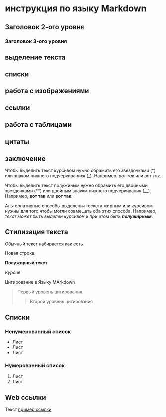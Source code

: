 # инструкция по языку Markdown

## Заголовок 2-ого уровня

### Заголовок 3-ого уровня




## выделение текста

## списки

## работа с изображениями

## ссылки

## работа с таблицами

## цитаты

## заключение


Чтобы выделить текст курсивом нужно обрамить его звездочками (*) или знаком нижнего подчеркиваниея (_). Например, *вот так* или _вот так_.

Чтобы выделить текст полужиным нужно обрамить его двойными звездочками (**) или двойным знаком нижнего подчеркивания (__). Например, **вот так** или __вот так__.

Альтернативные способы выделения тескста жирным или курсивом нужны для того чтобы могли совмещать оба этих способа. Например, _текст может быть выделен курсивом и при этом быть **полужирным**_.

## Стилизация текста
Обычный текст набирается как есть.

  Новая строка.

  **Полужирный текст**

  *Курсив*

Цитирование в Языку MArkdown
> Первый уровень цитирования
>> Второй уровень цитирования

## Списки
### Ненумерованный список
* Лист
* Лист
* Лист

### Нумерованный список
1. Лист
2. Лист

## Web ссылки
Текст [пример ссылки](http.example.com "Всплывающая подсказка")